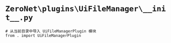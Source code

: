 # `ZeroNet\plugins\UiFileManager\__init__.py`

```
# 从当前目录中导入 UiFileManagerPlugin 模块
from . import UiFileManagerPlugin
```